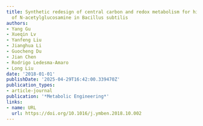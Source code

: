 ```yaml
---
title: Synthetic redesign of central carbon and redox metabolism for high yield production
  of N-acetylglucosamine in Bacillus subtilis
authors:
- Yang Gu
- Xueqin Lv
- Yanfeng Liu
- Jianghua Li
- Guocheng Du
- Jian Chen
- Rodrigo Ledesma‐Amaro
- Long Liu
date: '2018-01-01'
publishDate: '2025-04-29T16:42:00.339470Z'
publication_types:
- article-journal
publication: '*Metabolic Engineering*'
links:
- name: URL
  url: https://doi.org/10.1016/j.ymben.2018.10.002
---
```

